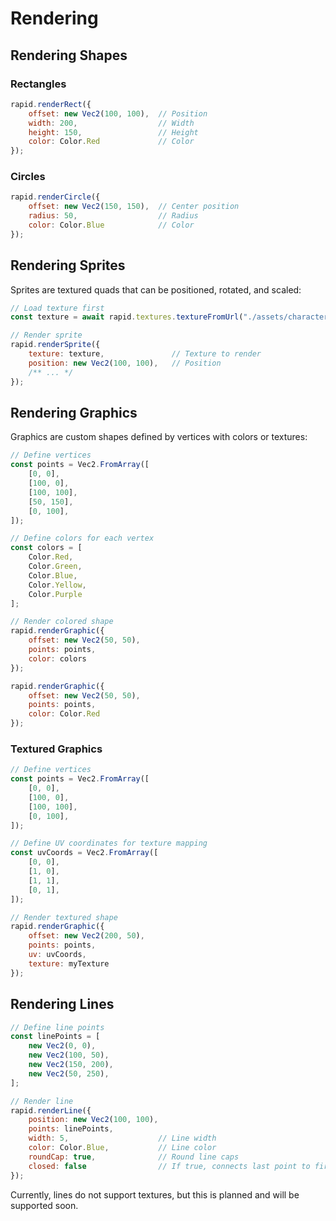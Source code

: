 # Rendering

## Rendering Shapes

### Rectangles

```javascript
rapid.renderRect({
    offset: new Vec2(100, 100),  // Position
    width: 200,                  // Width
    height: 150,                 // Height
    color: Color.Red             // Color
});
```

### Circles

```javascript
rapid.renderCircle({
    offset: new Vec2(150, 150),  // Center position
    radius: 50,                  // Radius
    color: Color.Blue            // Color
});
```

## Rendering Sprites

Sprites are textured quads that can be positioned, rotated, and scaled:

```javascript
// Load texture first
const texture = await rapid.textures.textureFromUrl("./assets/character.png");

// Render sprite
rapid.renderSprite({
    texture: texture,               // Texture to render
    position: new Vec2(100, 100),   // Position
    /** ... */
});
```

## Rendering Graphics

Graphics are custom shapes defined by vertices with colors or textures:

```javascript
// Define vertices
const points = Vec2.FromArray([
    [0, 0],
    [100, 0],
    [100, 100],
    [50, 150],
    [0, 100],
]);

// Define colors for each vertex
const colors = [
    Color.Red,
    Color.Green,
    Color.Blue,
    Color.Yellow,
    Color.Purple
];

// Render colored shape
rapid.renderGraphic({
    offset: new Vec2(50, 50),
    points: points,
    color: colors
});

rapid.renderGraphic({
    offset: new Vec2(50, 50),
    points: points,
    color: Color.Red 
});
```

### Textured Graphics

```javascript
// Define vertices
const points = Vec2.FromArray([
    [0, 0],
    [100, 0],
    [100, 100],
    [0, 100],
]);

// Define UV coordinates for texture mapping
const uvCoords = Vec2.FromArray([
    [0, 0],
    [1, 0],
    [1, 1],
    [0, 1],
]);

// Render textured shape
rapid.renderGraphic({
    offset: new Vec2(200, 50),
    points: points,
    uv: uvCoords,
    texture: myTexture
});
```

## Rendering Lines

```javascript
// Define line points
const linePoints = [
    new Vec2(0, 0),
    new Vec2(100, 50),
    new Vec2(150, 200),
    new Vec2(50, 250),
];

// Render line
rapid.renderLine({
    position: new Vec2(100, 100),
    points: linePoints,
    width: 5,                    // Line width
    color: Color.Blue,           // Line color
    roundCap: true,              // Round line caps
    closed: false                // If true, connects last point to first
});
```
Currently, lines do not support textures, but this is planned and will be supported soon.